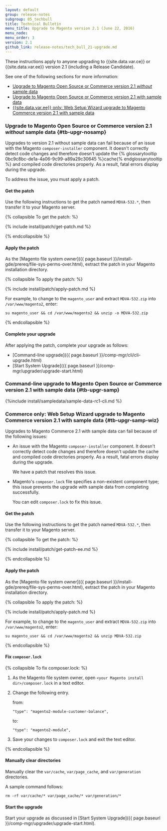 ```yaml
---
layout: default 
group: release-notes
subgroup: 05_techbull
title: Technical Bulletin
menu_title: Upgrade to Magento version 2.1 (June 22, 2016)
menu_node: 
menu_order: 3
version: 2.1
github_link: release-notes/tech_bull_21-upgrade.md
---
```



These instructions apply to anyone upgrading to {{site.data.var.ce}} or {{site.data.var.ee}} version 2.1 (including a Release Candidate). 

See one of the following sections for more information:

*	[Upgrade to Magento Open Source or Commerce version 2.1 *without* sample data](#tb-upgr-nosamp)
*	[Upgrade to Magento Open Source or Commerce version 2.1 with sample data](#tb-upgr-samp)
*	[{{site.data.var.ee}} only: Web Setup Wizard upgrade to Magento Commerce version 2.1 with sample data](#tb-upgr-samp-wiz)

### Upgrade to Magento Open Source or Commerce version 2.1 *without* sample data {#tb-upgr-nosamp}
Upgrades to version 2.1 without sample data can fail because of an issue with the Magento `composer-installer` component. It doesn't correctly detect code changes and therefore doesn't update the {% glossarytooltip 0bc9c8bc-de1a-4a06-9c99-a89a29c30645 %}cache{% endglossarytooltip %} and compiled code directories properly. As a result, fatal errors display during the upgrade.

To address the issue, you must apply a patch.

#### Get the patch
Use the following instructions to get the patch named `MDVA-532.*`, then transfer it to your Magento server.

{% collapsible To get the patch: %}

{% include install/patch/get-patch.md %}

{% endcollapsible %}

#### Apply the patch
As the [Magento file system owner]({{ page.baseurl }}/install-gde/prereq/file-sys-perms-over.html), extract the patch in your Magento installation directory.

{% collapsible To apply the patch: %}

{% include install/patch/apply-patch.md %}

For example, to change to the `magento_user` and extract `MDVA-532.zip` into `/var/www/magento2`, enter:

	su magento_user && cd /var/www/magento2 && unzip -o MDVA-532.zip

{% endcollapsible %}

#### Complete your upgrade
After applying the patch, complete your upgrade as follows:

*	[Command-line upgrade]({{ page.baseurl }}/comp-mgr/cli/cli-upgrade.html)
*	[Start System Upgrade]({{ page.baseurl }}/comp-mgr/upgrader/upgrade-start.html)

### Command-line upgrade to Magento Open Source or Commerce version 2.1 with sample data {#tb-upgr-samp}

{%include install/sampledata/sample-data-rc1-cli.md %}


### Commerce only: Web Setup Wizard upgrade to Magento Commerce version 2.1 with sample data {#tb-upgr-samp-wiz}
Upgrades to Magento Commerce 2.1 with sample data can fail because of the following issues:

*	An issue with the Magento `composer-installer` component. It doesn't correctly detect code changes and therefore doesn't update the cache and compiled code directories properly. As a result, fatal errors display during the upgrade.

	We have a patch that resolves this issue.
*	Magento's `composer.lock` file specifies a non-existent component type; this issue prevents the upgrade with sample data from completing successfully.

	You can edit `composer.lock` to fix this issue.

#### Get the patch
Use the following instructions to get the patch named `MDVA-532.*`, then transfer it to your Magento server.

{% collapsible To get the patch: %}

{% include install/patch/get-patch-ee.md %}

{% endcollapsible %}

#### Apply the patch
As the [Magento file system owner]({{ page.baseurl }}/install-gde/prereq/file-sys-perms-over.html), extract the patch in your Magento installation directory.

{% collapsible To apply the patch: %}

{% include install/patch/apply-patch.md %}

For example, to change to the `magento_user` and extract `MDVA-532.zip` into `/var/www/magento2`, enter:

	su magento_user && cd /var/www/magento2 && unzip MDVA-532.zip

{% endcollapsible %}

#### Fix `composer.lock`

{% collapsible To fix composer.lock: %}

1.	As the Magento file system owner, open `<your Magento install dir>/composer.lock` in a text editor.
2.	Change the following entry.

	from:

		"type": "magento2-module-customer-balance",

	to:

		"type": "magento2-module",
3.	Save your changes to `composer.lock` and exit the text editor.

{% endcollapsible %}

#### Manually clear directories
Manually clear the `var/cache`, `var/page_cache`, and `var/generation` directories.

A sample command follows:

	rm -rf var/cache/* var/page_cache/* var/generation/*

#### Start the upgrade
Start your upgrade as discussed in [Start System Upgrade]({{ page.baseurl }}/comp-mgr/upgrader/upgrade-start.html).
